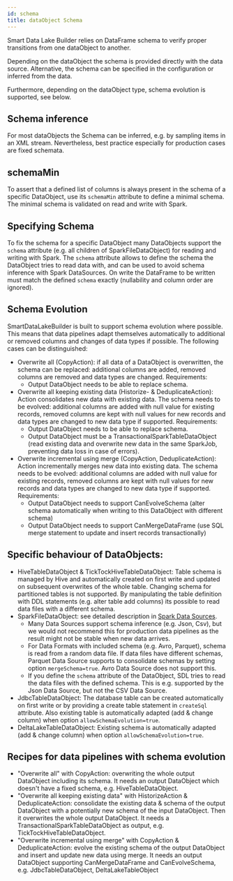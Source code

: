 ```yaml
---
id: schema
title: dataObject Schema
---
```


Smart Data Lake Builder relies on DataFrame schema to verify proper transitions from one dataObject to another. 

Depending on the dataObject the schema is provided directly with the data source. Alternative, the schema can be specified in the configuration or inferred from the data. 

Furthermore, depending on the dataObject type, schema evolution is supported, see below.

## Schema inference
For most dataObjects the Schema can be inferred, e.g. by sampling items in an XML stream.
Nevertheless, best practice especially for production cases are fixed schemata.  

## schemaMin
To assert that a defined list of columns is always present in the schema of a specific DataObject, use its `schemaMin` attribute to define a minimal schema. The minimal schema is validated on read and write with Spark.

## Specifying Schema
To fix the schema for a specific DataObject many DataObjects support the `schema` attribute (e.g. all children of SparkFileDataObject) for reading and writing with Spark.
The `schema` attribute allows to define the schema the DataObject tries to read data with, and can be used to avoid schema inference with Spark DataSources.
On write the DataFrame to be written must match the defined `schema` exactly (nullability and column order are ignored).


<!-- TODO Review all below -->

## Schema Evolution
SmartDataLakeBuilder is built to support schema evolution where possible. This means that data pipelines adapt themselves automatically to additional or removed columns and changes of data types if possible.
The following cases can be distinguished:

* Overwrite all (CopyAction): if all data of a DataObject is overwritten, the schema can be replaced: additional columns are added, removed columns are removed and data types are changed. Requirements:
    * Output DataObject needs to be able to replace schema.
* Overwrite all keeping existing data (Historize- & DeduplicateAction): Action consolidates new data with existing data. The schema needs to be evolved: additional columns are added with null value for existing records, removed columns are kept with null values for new records and data types are changed to new data type if supported. Requirements:
    * Output DataObject needs to be able to replace schema.
    * Output DataObject must be a TransactionalSparkTableDataObject (read existing data and overwrite new data in the same SparkJob, preventing data loss in case of errors).
* Overwrite incremental using merge (CopyAction, DeduplicateAction): Action incrementally merges new data into existing data. The schema needs to be evolved: additional columns are added with null value for existing records, removed columns are kept with null values for new records and data types are changed to new data type if supported. Requirements:
    * Output DataObject needs to support CanEvolveSchema (alter schema automatically when writing to this DataObject with different schema)
    * Output DataObject needs to support CanMergeDataFrame (use SQL merge statement to update and insert records transactionally)


## Specific behaviour of DataObjects:

* HiveTableDataObject & TickTockHiveTableDataObject: Table schema is managed by Hive and automatically created on first write and updated on subsequent overwrites of the whole table. Changing schema for partitioned tables is not supported.
  By manipulating the table definition with DDL statements (e.g. alter table add columns) its possible to read data files with a different schema.
* SparkFileDataObject: see detailed description in [Spark Data Sources](https://spark.apache.org/docs/latest/sql-data-sources.html).
    * Many Data Sources support schema inference (e.g. Json, Csv), but we would not recommend this for production data pipelines as the result might not be stable when new data arrives.
    * For Data Formats with included schema (e.g. Avro, Parquet), schema is read from a random data file. If data files have different schemas, Parquet Data Source supports to consolidate schemas by setting option `mergeSchema=true`. Avro Data Source does not support this.
    * If you define the `schema` attribute of the DataObject, SDL tries to read the data files with the defined schema. This is e.g. supported by the Json Data Source, but not the CSV Data Source.
* JdbcTableDataObject: The database table can be created automatically on first write or by providing a create table statement in `createSql` attribute. Also existing table is automatically adapted (add & change column) when option `allowSchemaEvolution=true`.
* DeltaLakeTableDataObject: Existing schema is automatically adapted (add & change column) when option `allowSchemaEvolution=true`.

## Recipes for data pipelines with schema evolution

* "Overwrite all" with CopyAction: overwriting the whole output DataObject including its schema. It needs an output DataObject which doesn't have a fixed schema, e.g. HiveTableDataObject.
* "Overwrite all keeping existing data" with HistorizeAction & DeduplicateAction: consolidate the existing data & schema of the output DataObject with a potentially new schema of the input DataObject. Then it overwrites the whole output DataObject. It needs a TransactionalSparkTableDataObject as output, e.g. TickTockHiveTableDataObject.
* "Overwrite incremental using merge" with CopyAction & DeduplicateAction: evolve the existing schema of the output DataObject and insert and update new data using merge. It needs an output DataObject supporting CanMergeDataFrame and CanEvolveSchema, e.g. JdbcTableDataObject, DeltaLakeTableObject

